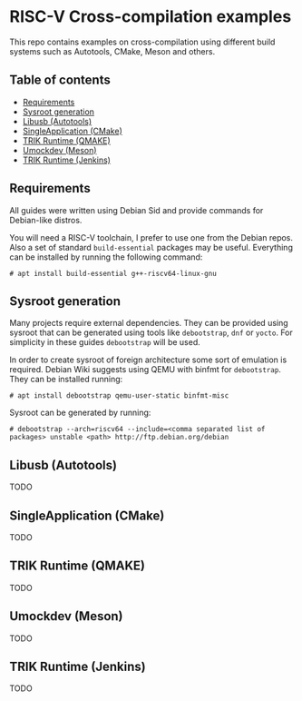 # RISC-V Cross-compilation examples


This repo contains examples on cross-compilation using different build systems such as Autotools, CMake, Meson and others.

## Table of contents

* [Requirements](#requirements)
* [Sysroot generation](#sysroot-generation)
* [Libusb (Autotools)](#libusb-autotools)
* [SingleApplication (CMake)](#singleapplication-cmake)
* [TRIK Runtime (QMAKE)](#trik-runtime-qmake)
* [Umockdev (Meson)](#umockdev-meson)
* [TRIK Runtime (Jenkins)](#trik-runtime-jenkins)

## Requirements

All guides were written using Debian Sid and provide commands for Debian-like distros.

You will need a RISC-V toolchain, I prefer to use one from the Debian repos.
Also a set of standard `build-essential` packages may be useful.
Everything can be installed by running the following command:

```console
# apt install build-essential g++-riscv64-linux-gnu
```

## Sysroot generation

Many projects require external dependencies.
They can be provided using sysroot that can be generated using tools like `debootstrap`, `dnf` or `yocto`.
For simplicity in these guides `debootstrap` will be used.

In order to create sysroot of foreign architecture some sort of emulation is required.
Debian Wiki suggests using QEMU with binfmt for `debootstrap`.
They can be installed running:
```console
# apt install debootstrap qemu-user-static binfmt-misc
```

Sysroot can be generated by running:
```console
# debootstrap --arch=riscv64 --include=<comma separated list of packages> unstable <path> http://ftp.debian.org/debian
```

## Libusb (Autotools)

TODO

## SingleApplication (CMake)

TODO

## TRIK Runtime (QMAKE)

TODO

## Umockdev (Meson)

TODO

## TRIK Runtime (Jenkins)

TODO
